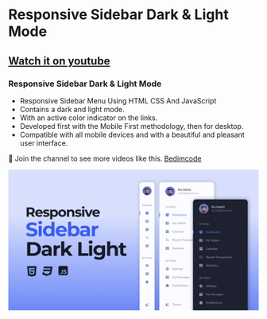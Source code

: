 # Responsive Sidebar Dark & Light Mode
## [Watch it on youtube](https://youtu.be/OxftwnqyNVI)
### Responsive Sidebar Dark & Light Mode

- Responsive Sidebar Menu Using HTML CSS And JavaScript
- Contains a dark and light mode.
- With an active color indicator on the links.
- Developed first with the Mobile First methodology, then for desktop.
- Compatible with all mobile devices and with a beautiful and pleasant user interface.

💙 Join the channel to see more videos like this. [Bedimcode](https://www.youtube.com/@Bedimcode)

![preview img](/preview.png)
